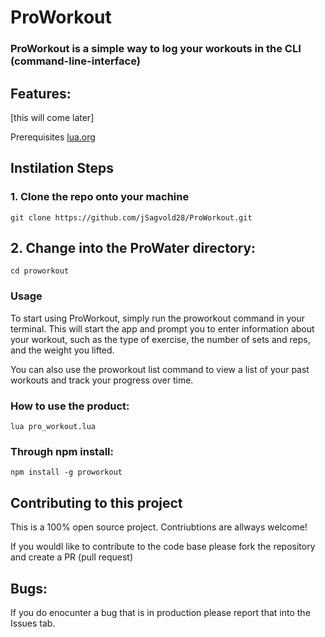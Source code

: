 # ProWorkout

### ProWorkout is a simple way to log your workouts in the CLI (command-line-interface)


## Features:
[this will come later]

Prerequisites
[lua.org](url)

## Instilation Steps

### 1. Clone the repo onto your machine

``git clone https://github.com/jSagvold28/ProWorkout.git
``

## 2. Change into the ProWater directory:
``cd proworkout``

### Usage

To start using ProWorkout, simply run the proworkout command in your terminal. This will start the app and prompt you to enter information about your workout, such as the type of exercise, the number of sets and reps, and the weight you lifted.

You can also use the proworkout list command to view a list of your past workouts and track your progress over time.

### How to use the product:

``lua pro_workout.lua``

### Through npm install:

``npm install -g proworkout``

## Contributing to this project

This is a 100% open source project. Contriubtions are allways welcome! 

If you wouldl like to contribute to the code base please fork the repository and create a PR (pull request)


## Bugs:

If you do enocunter a bug that is in production please report that into the Issues tab.
